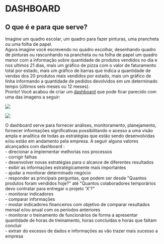 
<h1>DASHBOARD</h1>
<h2>O que é e para que serve?</h2>
<p>Imagine um quadro escolar, um quadro para fazer pinturas, uma prancheta ou uma folha de papel.<br>
Agora imagine você escrevendo no quadro escolhar, desenhando quadro de pinturas ou rascunhando na prancheta ou na folha de papel um quadro menor com a informação sobre quantidade de produtos vendidos no dia e nos ultimos 21 dias, mais um gráfico de pizza com o valor de faturamento total por estado, mais um gráfico de barras que indica a quantidade de vendas dos 20 produtos mais vendidos por estado, mais um gráfico de linha informando a quantidade de pedidos devolvidos em um determinado tempo (últimos seis meses ou 12 meses).<br>
Pronto! Você acabou de criar um <a href="https://en.wikipedia.org/wiki/Dashboard_(business)#:~:text=A%20dashboard%20is%20a%20type,a%20form%20of%20data%20visualization.">dashboard</a> que pode ficar parecido com uma das imagens a seguir:</p>
<p><img src="./img/00dshbrd_oquee.png"></p>
<p><img src="./img/01dshbrd_oquee.png"></p>

<p>O dashboard serve para fornecer análises, monitoramento, planejamento, fornecer informações significativas possibilitando o acesso a uma visão ampla e analítica de todas as estratégias que estão sendo desenvolvidas e/ou estão em andamento pela empresa. A seguir alguns valores alcançados com dashboard :<br>
- direcionar a implementar melhorias nos processos<br>
- corrigir falhas<br>
- desenvolver novas estratégias para o alcance de diferentes resultados<br>
- exibir as informações estratégicamente mais importantes<br>
- ajudar a monitorar determinado negócio<br>
- responder as principais perguntas, que podem ser desde "Quantos produtos foram vendidos hoje?" até "Quantos colaboradores temporários devo contratar para entregar o projeto 'X'?"<br>
- monitorar indicadores<br>
- comparar informações<br>
- mostar indicadores financeiros com objetivo de comparar resultados mensal e/ou anual com os períodos anteriores<br>
- monitorar o treinamento de funcionários de forma a apresentar quantidade de horas de treinamento, horas concluídas e horas que faltam concluir<br>
- extrair do excesso de dados e informações as vão trazer mais sucesso a empresa<br>
</p>
